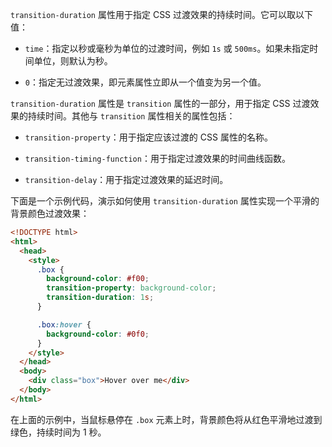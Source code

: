 `transition-duration` 属性用于指定 CSS 过渡效果的持续时间。它可以取以下值：

- `time`：指定以秒或毫秒为单位的过渡时间，例如 `1s` 或 `500ms`。如果未指定时间单位，则默认为秒。

- `0`：指定无过渡效果，即元素属性立即从一个值变为另一个值。

`transition-duration` 属性是 `transition` 属性的一部分，用于指定 CSS 过渡效果的持续时间。其他与 `transition` 属性相关的属性包括：

- `transition-property`：用于指定应该过渡的 CSS 属性的名称。

- `transition-timing-function`：用于指定过渡效果的时间曲线函数。

- `transition-delay`：用于指定过渡效果的延迟时间。

下面是一个示例代码，演示如何使用 `transition-duration` 属性实现一个平滑的背景颜色过渡效果：

```html
<!DOCTYPE html>
<html>
  <head>
    <style>
      .box {
        background-color: #f00;
        transition-property: background-color;
        transition-duration: 1s;
      }

      .box:hover {
        background-color: #0f0;
      }
    </style>
  </head>
  <body>
    <div class="box">Hover over me</div>
  </body>
</html>
```

在上面的示例中，当鼠标悬停在 `.box` 元素上时，背景颜色将从红色平滑地过渡到绿色，持续时间为 1 秒。